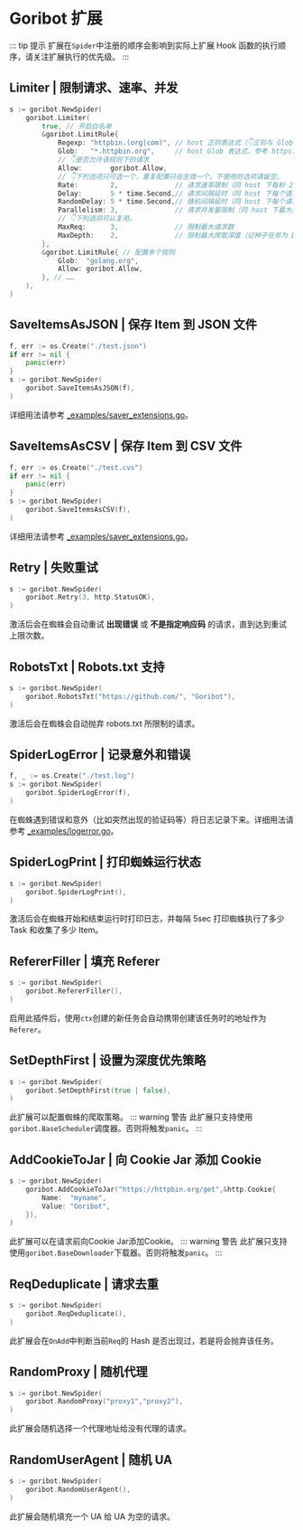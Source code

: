 # Goribot 扩展
::: tip 提示
扩展在`Spider`中注册的顺序会影响到实际上扩展 Hook 函数的执行顺序，请关注扩展执行的优先级。
:::

## Limiter | 限制请求、速率、并发
```Go
s := goribot.NewSpider(
	goribot.Limiter(
		true, // 开启白名单
		&goribot.LimitRule{
			Regexp: "httpbin.(org|com)", // host 正则表达式（👇正则与 Glob 二选一）
			Glob:   "*.httpbin.org",     // host Glob 表达式，参考 https://github.com/gobwas/glob
			// 👇是否允许该规则下的请求
			Allow:       goribot.Allow,
			// 👇下列选项只可选一个，重复配置只会生效一个。不使用的选项请留空。
			Rate:        2,              // 请求速率限制（同 host 下每秒 2 个请求，过多请求将阻塞等待）
			Delay:       5 * time.Second,// 请求间隔延时（同 host 下每个请求间隔 5 秒）
			RandomDelay: 5 * time.Second,// 随机间隔延时（同 host 下每个请求间隔 [0,5) 秒）
			Parallelism: 3,              // 请求并发量限制（同 host 下最大并发 3 个请求）
			// 👇下列选项可以复用。
			MaxReq:      3,              // 限制最大请求数
			MaxDepth:    2,              // 限制最大爬取深度（记种子任务为 Depth=1）
		},
		&goribot.LimitRule{ // 配置多个规则
			Glob:  "golang.org",
			Allow: goribot.Allow,
		}, // ……
	),
)
```

## SaveItemsAsJSON | 保存 Item 到 JSON 文件
```Go
f, err := os.Create("./test.json")
if err != nil {
	panic(err)
}
s := goribot.NewSpider(
	goribot.SaveItemsAsJSON(f),
)
```
详细用法请参考 [_examples/saver_extensions.go](https://github.com/zhshch2002/goribot/blob/master/_examples/saver_extensions.go)。

## SaveItemsAsCSV | 保存 Item 到 CSV 文件
```Go
f, err := os.Create("./test.cvs")
if err != nil {
	panic(err)
}
s := goribot.NewSpider(
	goribot.SaveItemsAsCSV(f),
)
```
详细用法请参考 [_examples/saver_extensions.go](https://github.com/zhshch2002/goribot/blob/master/_examples/saver_extensions.go)。

## Retry | 失败重试
```Go
s := goribot.NewSpider(
	goribot.Retry(3, http.StatusOK),
)
```
激活后会在蜘蛛会自动重试 **出现错误** 或 **不是指定响应码** 的请求，直到达到重试上限次数。

## RobotsTxt | Robots.txt 支持
```Go
s := goribot.NewSpider(
	goribot.RobotsTxt("https://github.com/", "Goribot"),
)
```
激活后会在蜘蛛会自动抛弃 robots.txt 所限制的请求。

## SpiderLogError | 记录意外和错误
```Go
f, _ := os.Create("./test.log")
s := goribot.NewSpider(
	goribot.SpiderLogError(f),
)
```
在蜘蛛遇到错误和意外（比如突然出现的验证码等）将日志记录下来。详细用法请参考 [_examples/logerror.go](https://github.com/zhshch2002/goribot/blob/master/_examples/logerror.go)。

## SpiderLogPrint | 打印蜘蛛运行状态
```Go
s := goribot.NewSpider(
	goribot.SpiderLogPrint(),
)
```
激活后会在蜘蛛开始和结束运行时打印日志，并每隔 5sec 打印蜘蛛执行了多少 Task 和收集了多少 Item。

## RefererFiller | 填充 Referer
```Go
s := goribot.NewSpider(
	goribot.RefererFiller(),
)
```
启用此插件后，使用`ctx`创建的新任务会自动携带创建该任务时的地址作为`Referer`。

## SetDepthFirst | 设置为深度优先策略
```Go
s := goribot.NewSpider(
	goribot.SetDepthFirst(true | false),
)
```
此扩展可以配置蜘蛛的爬取策略。
::: warning 警告
此扩展只支持使用`goribot.BaseScheduler`调度器。否则将触发`panic`。
:::

## AddCookieToJar | 向 Cookie Jar 添加 Cookie
```Go
s := goribot.NewSpider(
	goribot.AddCookieToJar("https://httpbin.org/get",&http.Cookie{
		Name:  "myname",
		Value: "Goribot",
	}),
)
```
此扩展可以在请求前向Cookie Jar添加Cookie。
::: warning 警告
此扩展只支持使用`goribot.BaseDownloader`下载器。否则将触发`panic`。
:::

## ReqDeduplicate | 请求去重
```Go
s := goribot.NewSpider(
	goribot.ReqDeduplicate(),
)
```
此扩展会在`OnAdd`中判断当前`Req`的 Hash 是否出现过，若是将会抛弃该任务。

## RandomProxy | 随机代理
```Go
s := goribot.NewSpider(
	goribot.RandomProxy("proxy1","proxy2"),
)
```
此扩展会随机选择一个代理地址给没有代理的请求。

## RandomUserAgent | 随机 UA
```Go
s := goribot.NewSpider(
	goribot.RandomUserAgent(),
)
```
此扩展会随机填充一个 UA 给 UA 为空的请求。